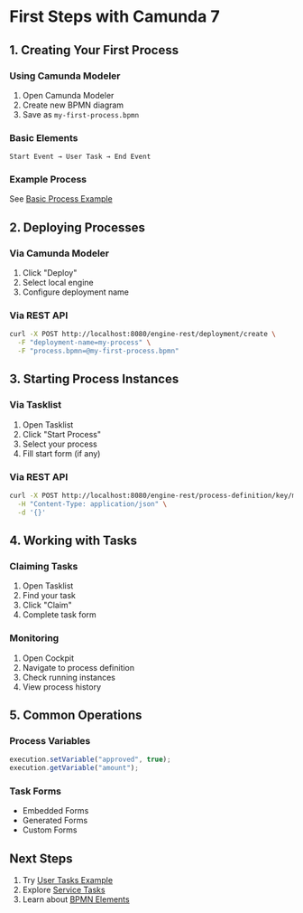 # First Steps with Camunda 7

## 1. Creating Your First Process

### Using Camunda Modeler
1. Open Camunda Modeler
2. Create new BPMN diagram
3. Save as `my-first-process.bpmn`

### Basic Elements
```
Start Event → User Task → End Event
```

### Example Process
See [Basic Process Example](../examples/01-basic-process)

## 2. Deploying Processes

### Via Camunda Modeler
1. Click "Deploy"
2. Select local engine
3. Configure deployment name

### Via REST API
```bash
curl -X POST http://localhost:8080/engine-rest/deployment/create \
  -F "deployment-name=my-process" \
  -F "process.bpmn=@my-first-process.bpmn"
```

## 3. Starting Process Instances

### Via Tasklist
1. Open Tasklist
2. Click "Start Process"
3. Select your process
4. Fill start form (if any)

### Via REST API
```bash
curl -X POST http://localhost:8080/engine-rest/process-definition/key/my-process/start \
  -H "Content-Type: application/json" \
  -d '{}'
```

## 4. Working with Tasks

### Claiming Tasks
1. Open Tasklist
2. Find your task
3. Click "Claim"
4. Complete task form

### Monitoring
1. Open Cockpit
2. Navigate to process definition
3. Check running instances
4. View process history

## 5. Common Operations

### Process Variables
```javascript
execution.setVariable("approved", true);
execution.getVariable("amount");
```

### Task Forms
- Embedded Forms
- Generated Forms
- Custom Forms

## Next Steps
1. Try [User Tasks Example](../examples/02-user-tasks)
2. Explore [Service Tasks](../examples/03-service-tasks)
3. Learn about [BPMN Elements](./04-bpmn-basics.md)
